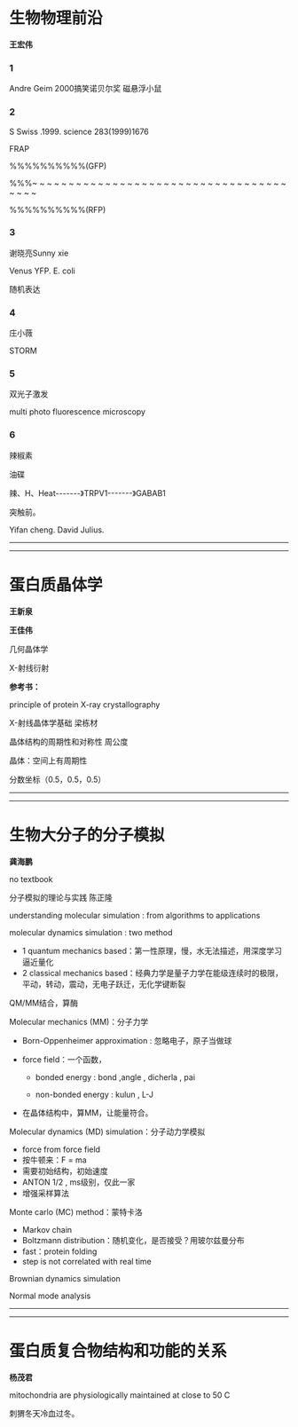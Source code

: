 # 生物物理前沿

**王宏伟**

### 1 

Andre Geim 2000搞笑诺贝尔奖 磁悬浮小鼠 

### 2

S Swiss .1999. science 283(1999)1676

FRAP

%%%%%%%%%%(GFP)

%%%~ ~ ~ ~ ~ ~ ~ ~ ~ ~ ~ ~ ~ ~ ~ ~ ~ ~ ~ ~ ~ ~ ~ ~ ~ ~ ~ ~ ~ ~ ~ ~ ~ ~ ~ ~ ~ ~ ~ 

%%%%%%%%%%(RFP)

### 3

谢晓亮Sunny xie

Venus YFP. E. coli

随机表达

### 4

庄小薇

STORM

### 5

双光子激发

multi photo fluorescence microscopy

### 6

辣椒素

油碟

辣、H、Heat-------》TRPV1-------》GABAB1

突触前。

Yifan cheng. David Julius.

---

---

# 蛋白质晶体学

**王新泉**

**王佳伟**

几何晶体学

X-射线衍射

**参考书：**

principle of protein X-ray crystallography

X-射线晶体学基础 梁栋材

晶体结构的周期性和对称性 周公度

晶体：空间上有周期性

分数坐标（0.5，0.5，0.5）

---

---

# 生物大分子的分子模拟

**龚海鹏**

no textbook

分子模拟的理论与实践 陈正隆

understanding molecular simulation : from algorithms to applications



molecular dynamics simulation : two method

* 1 quantum mechanics based：第一性原理，慢，水无法描述，用深度学习逼近量化
* 2 classical mechanics based：经典力学是量子力学在能级连续时的极限，平动，转动，震动，无电子跃迁，无化学键断裂

QM/MM结合，算酶



Molecular mechanics (MM)：分子力学

* Born-Oppenheimer approximation : 忽略电子，原子当做球

* force field：一个函数，

  * bonded energy : bond ,angle , dicherla , pai

  * non-bonded energy : kulun , L-J
*  在晶体结构中，算MM，让能量符合。

Molecular dynamics (MD) simulation：分子动力学模拟

* force from force field
* 按牛顿来：F = ma
* 需要初始结构，初始速度
* ANTON 1/2 , ms级别，仅此一家
* 增强采样算法

Monte carlo (MC) method：蒙特卡洛

* Markov chain
* Boltzmann distribution：随机变化，是否接受？用玻尔兹曼分布
* fast：protein folding
* step is not correlated with real time 

Brownian dynamics simulation

Normal mode analysis

---

---

# 蛋白质复合物结构和功能的关系

**杨茂君**

mitochondria are physiologically maintained at close to 50 C

刺猬冬天冷血过冬。